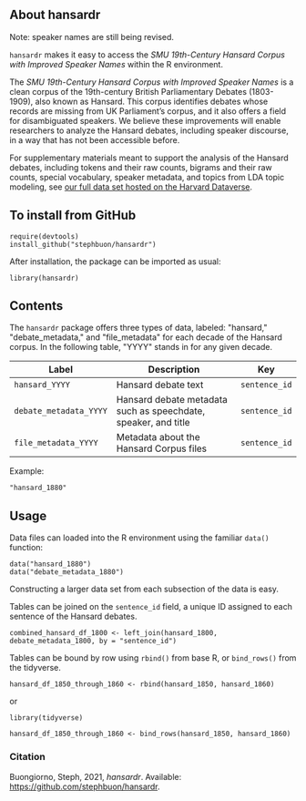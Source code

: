 ## About hansardr

Note: speaker names are still being revised. 

`hansardr` makes it easy to access the _SMU 19th-Century Hansard Corpus with Improved Speaker Names_ within the R environment. 

The _SMU 19th-Century Hansard Corpus with Improved Speaker Names_ is a clean corpus of the 19th-century British Parliamentary Debates (1803-1909), also known as Hansard. This corpus identifies debates whose records are missing from UK Parliament’s corpus, and it also offers a field for disambiguated speakers. We believe these improvements will enable researchers to analyze the Hansard debates, including speaker discourse, in a way that has not been accessible before. 

For supplementary materials meant to support the analysis of the Hansard debates, including tokens and their raw counts, bigrams and their raw counts, special vocabulary, speaker metadata, and topics from LDA topic modeling, see [our full data set hosted on the Harvard Dataverse](https://dataverse.harvard.edu/dataset.xhtml?persistentId=doi:10.7910/DVN/ZCYJH8). 

## To install from GitHub
```
require(devtools)
install_github("stephbuon/hansardr")
```
After installation, the package can be imported as usual:
```
library(hansardr)
```

## Contents

The `hansardr` package offers three types of data, labeled: "hansard," "debate_metadata," and "file_metadata" for each decade of the Hansard corpus. In the following table, "YYYY" stands in for any given decade.

| Label  | Description | Key |
| ------------- | ------------- | ------------- |
| `hansard_YYYY`  | Hansard debate text | `sentence_id` |
| `debate_metadata_YYYY`  | Hansard debate metadata such as speechdate, speaker, and title | `sentence_id`  |
| `file_metadata_YYYY`  | Metadata about the Hansard Corpus files | `sentence_id`  |

Example:
```
"hansard_1880"
```

## Usage

Data files can loaded into the R environment using the familiar `data()` function:

```
data("hansard_1880")
data("debate_metadata_1880")
```
Constructing a larger data set from each subsection of the data is easy. 

Tables can be joined on the `sentence_id` field, a unique ID assigned to each sentence of the Hansard debates. 

```
combined_hansard_df_1800 <- left_join(hansard_1800, debate_metadata_1800, by = "sentence_id")
```

Tables can be bound by row using `rbind()` from base R, or `bind_rows()` from the tidyverse.

```
hansard_df_1850_through_1860 <- rbind(hansard_1850, hansard_1860)
```

or 

```
library(tidyverse)

hansard_df_1850_through_1860 <- bind_rows(hansard_1850, hansard_1860)
```


### Citation

Buongiorno, Steph, 2021, _hansardr_. Available: https://github.com/stephbuon/hansardr.
